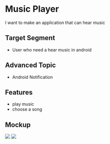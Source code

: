 # Music Player
I want to make an application that can hear music

## Target Segment
- User who need a hear music in android

## Advanced Topic
- Android Notification

## Features
- play music
- choose a song

## Mockup

![](https://github.com/mekas/mb1313600022/blob/master/1313618022/Home.png)
![](https://github.com/mekas/mb1313600022/blob/master/1313618022/Music%20Player.png)
